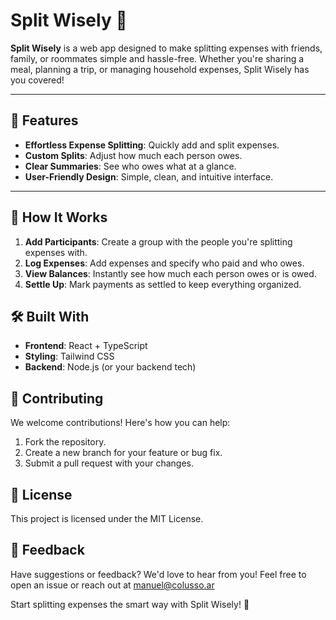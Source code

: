 # Split Wisely 💸

**Split Wisely** is a web app designed to make splitting expenses with friends, family, or roommates simple and hassle-free. Whether you're sharing a meal, planning a trip, or managing household expenses, Split Wisely has you covered!

---

## 🌟 Features

- **Effortless Expense Splitting**: Quickly add and split expenses.
- **Custom Splits**: Adjust how much each person owes.
- **Clear Summaries**: See who owes what at a glance.
- **User-Friendly Design**: Simple, clean, and intuitive interface.

---

## 📖 How It Works

1. **Add Participants**: Create a group with the people you're splitting expenses with.
2. **Log Expenses**: Add expenses and specify who paid and who owes.
3. **View Balances**: Instantly see how much each person owes or is owed.
4. **Settle Up**: Mark payments as settled to keep everything organized.

## 🛠️ Built With

- **Frontend**: React + TypeScript
- **Styling**: Tailwind CSS
- **Backend**: Node.js (or your backend tech)

## 🤝 Contributing
We welcome contributions! Here's how you can help:

1. Fork the repository.
2. Create a new branch for your feature or bug fix.
3. Submit a pull request with your changes.

## 📄 License
This project is licensed under the MIT License.

## 💬 Feedback
Have suggestions or feedback? We'd love to hear from you!
Feel free to open an issue or reach out at manuel@colusso.ar

Start splitting expenses the smart way with Split Wisely! 🎉
